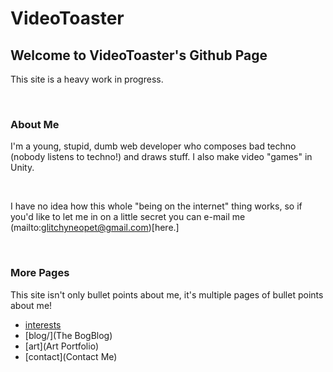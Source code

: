 # <font style="size:0px;">VideoToaster</font>

## Welcome to VideoToaster's Github Page

This site is a heavy work in progress.

<br>

### About Me

I'm a young, stupid, dumb web developer who composes bad techno (nobody listens to techno!)
and draws stuff. I also make video "games" in Unity.

<br>

I have no idea how this whole "being on the internet" thing works, so if you'd like to let
me in on a little secret you can e-mail me (mailto:glitchyneopet@gmail.com)[here.]

<br>

### More Pages

This site isn't only bullet points about me, it's multiple pages of bullet points about me!

- [interests](Hyperfixations)
- [blog/](The BogBlog)
- [art](Art Portfolio)
- [contact](Contact Me)
